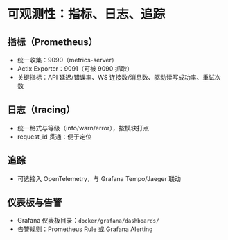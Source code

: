 # 可观测性：指标、日志、追踪

## 指标（Prometheus）

- 统一收集：9090（metrics-server）
- Actix Exporter：9091（可被 9090 抓取）
- 关键指标：API 延迟/错误率、WS 连接数/消息数、驱动读写成功率、重试次数

## 日志（tracing）

- 统一格式与等级（info/warn/error），按模块打点
- request_id 贯通：便于定位

## 追踪

- 可选接入 OpenTelemetry，与 Grafana Tempo/Jaeger 联动

## 仪表板与告警

- Grafana 仪表板目录：`docker/grafana/dashboards/`
- 告警规则：Prometheus Rule 或 Grafana Alerting
